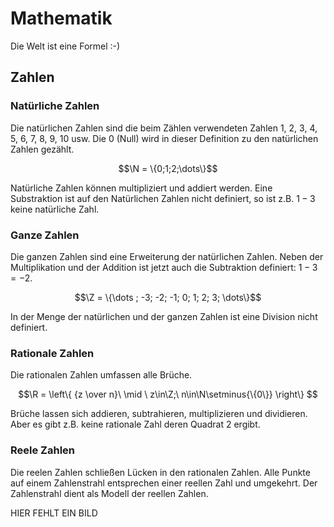# Mathematik

Die Welt ist eine Formel :-)

## Zahlen

### Natürliche Zahlen

Die natürlichen Zahlen sind die beim Zählen verwendeten Zahlen 1, 2, 3, 4, 5, 6, 7, 8, 9, 10 usw. Die 0 (Null) wird in dieser Definition zu den natürlichen Zahlen gezählt.

$$\N = \{0;1;2;\dots\}$$

Natürliche Zahlen können multipliziert und addiert werden. Eine Substraktion ist auf den Natürlichen Zahlen nicht definiert, so ist z.B. $1-3$ keine natürliche Zahl.

### Ganze Zahlen

Die ganzen Zahlen sind eine Erweiterung der natürlichen Zahlen. Neben der Multiplikation und der Addition ist jetzt auch die Subtraktion definiert: $1-3=-2$.

$$\Z = \{\dots ; -3; -2; -1; 0; 1; 2; 3; \dots\}$$

In der Menge der natürlichen und der ganzen Zahlen ist eine Division nicht definiert.

### Rationale Zahlen

Die rationalen Zahlen umfassen alle Brüche.

$$\R = \left\{ {z \over n}\ \mid \ z\in\Z;\ n\in\N\setminus{\{0\}} \right\} $$

Brüche lassen sich addieren, subtrahieren, multiplizieren und dividieren. Aber es gibt z.B. keine rationale Zahl deren Quadrat $2$ ergibt.

### Reele Zahlen

Die reelen Zahlen schließen Lücken in den rationalen Zahlen. Alle Punkte auf einem Zahlenstrahl entsprechen einer reellen Zahl und umgekehrt. Der Zahlenstrahl dient als Modell der reellen Zahlen.

HIER FEHLT EIN BILD